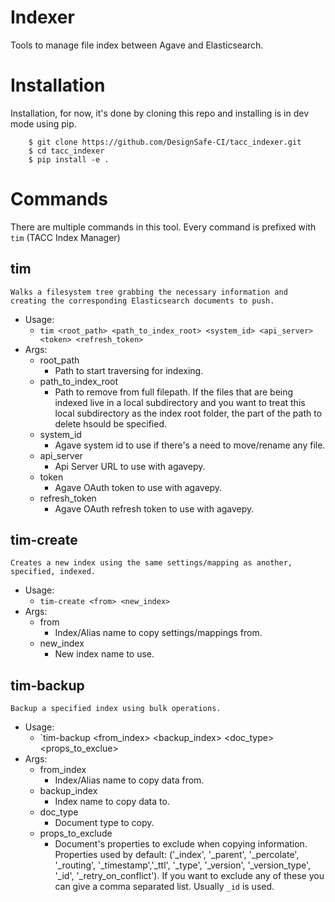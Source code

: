 # Indexer 

Tools to manage file index between Agave and Elasticsearch.

# Installation

Installation, for now, it's done by cloning this repo and installing is in dev mode using pip.

```
    $ git clone https://github.com/DesignSafe-CI/tacc_indexer.git
    $ cd tacc_indexer
    $ pip install -e .
```

# Commands

There are multiple commands in this tool. Every command is prefixed with `tim` (TACC Index Manager)

## tim 
    
    Walks a filesystem tree grabbing the necessary information and creating the corresponding Elasticsearch documents to push.

+ Usage:
  - `tim <root_path> <path_to_index_root> <system_id> <api_server> <token> <refresh_token>`
+ Args:
  - root_path
    * Path to start traversing for indexing.  
  - path_to_index_root
    * Path to remove from full filepath. If the files that are being indexed live in a local subdirectory and you want to treat this local subdirectory as the index root folder, the part of the path to delete hsould be specified.
  - system_id
    * Agave system id to use if there's a need to move/rename any file.
  - api_server
    * Api Server URL to use with agavepy.      
  - token
    * Agave OAuth token to use with agavepy.
  - refresh_token       
    * Agave OAuth refresh token to use with agavepy.

## tim-create
    
    Creates a new index using the same settings/mapping as another, specified, indexed.

+ Usage:
  - `tim-create <from> <new_index>`  
+ Args:
  - from
    * Index/Alias name to copy settings/mappings from.
  - new_index
    * New index name to use.

## tim-backup
    
    Backup a specified index using bulk operations.

+ Usage:
  - `tim-backup <from_index> <backup_index> <doc_type> <props_to_exclue>   
+ Args:
  - from_index
    * Index/Alias name to copy data from.
  - backup_index
    * Index name to copy data to.
  - doc_type
    * Document type to copy.
  - props_to_exclude
    * Document's properties to exclude when copying information. Properties used by default:  ('_index', '_parent', '_percolate', '_routing', '_timestamp','_ttl', '_type', '_version', '_version_type', '_id', '_retry_on_conflict'). If you want to exclude any of these you can give a comma separated list. Usually `_id` is used.
    
